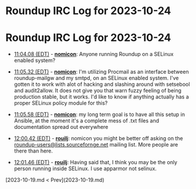 # Roundup IRC Log for 2023-10-24 #
# Roundup IRC Log for 2023-10-24
* <a href="#11:04.08" id="11:04.08">11:04.08 (EDT)</a> - __[nomicon](https://github.com/nomicon)__: Anyone running Roundup on a SELinux enabled system?

* <a href="#11:05.32" id="11:05.32">11:05.32 (EDT)</a> - __[nomicon](https://github.com/nomicon)__: I'm utilizing Procmail as an interface between roundup-mailgw and my smtpd, on an SELinux enabled system. I've gotten it to work with alot of hacking and slashing around with setsebool and audit2allow. It does not give you that warn fuzzy feeling of being production stable, but it works. I'd like to know if anything actually has a proper SELinux policy module for this?
* <a href="#11:05.58" id="11:05.58">11:05.58 (EDT)</a> - __[nomicon](https://github.com/nomicon)__: my long term goal is to have all this setup in Ansible, at the moment it's a complete mess of .txt files and documentation spread out everywhere

* <a href="#12:00.42" id="12:00.42">12:00.42 (EDT)</a> - __[rouilj](https://github.com/rouilj)__: nomicon you might be better off asking on the roundup-users@lists.sourcefornge.net mailing list. More people are there than here.

* <a href="#12:01.46" id="12:01.46">12:01.46 (EDT)</a> - __[rouilj](https://github.com/rouilj)__: Having said that, I think you may be the only person running inside SELinux. I use apparmor not selinux.

<div class="inpage-footer">
[2023-10-19.md < Prev](2023-10-19.md)
</div>
